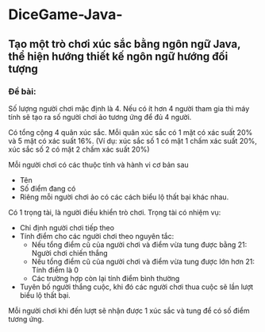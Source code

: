 # DiceGame-Java-
## Tạo một trò chơi xúc sắc bằng ngôn ngữ Java, thể hiện hướng thiết kế ngôn ngữ hướng đối tượng
### Đề bài:

Số lượng người chơi mặc định là 4. Nếu có ít hơn 4 người tham gia thì máy tính sẽ tạo ra số người chơi ảo tương ứng để đủ 4 người. 

Có tổng cộng 4 quân xúc sắc. Mỗi quân xúc sắc có 1 mặt có xác suất 20% và 5 mặt có xác suất 16%.
(Ví dụ: xúc sắc số 1 có mặt 1 chấm xác suất 20%, xúc sắc số 2 có mặt 2 chấm xác suất 20%)

Mỗi người chơi có các thuộc tính và hành vi cơ bản sau 
- Tên
- Số điểm đang có
- Riêng mỗi người chơi ảo có các cách biểu lộ thất bại khác nhau. 

Có 1 trọng tài, là người điều khiển trò chơi. Trọng tài có nhiệm vụ: 
- Chỉ định người chơi tiếp theo
- Tính điểm cho các người chơi theo nguyên tắc: 
  - Nếu tổng điểm cũ của người chơi và điểm vừa tung được bằng 21: Người chơi chiến thắng
  - Nếu tổng điểm cũ của người chơi và điểm vừa tung được lớn hơn 21: Tính điểm là 0
  - Các trường hợp còn lại tính điểm bình thường
- Tuyên bố người thắng cuộc, khi đó các người chơi thua cuộc sẽ lần lượt biểu lộ thất bại. 

Mỗi người chơi khi đến lượt sẽ nhận được 1 xúc sắc và tung để có số điểm tương ứng. 
